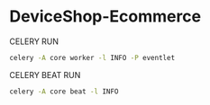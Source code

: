 # DeviceShop-Ecommerce


CELERY RUN
```bash
celery -A core worker -l INFO -P eventlet
```

CELERY BEAT RUN
```bash
celery -A core beat -l INFO
```